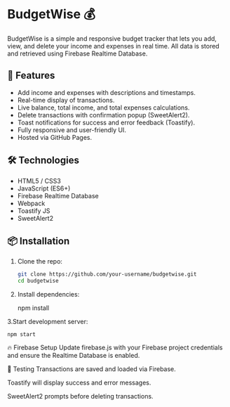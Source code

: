 # BudgetWise 💰

BudgetWise is a simple and responsive budget tracker that lets you add, view, and delete your income and expenses in real time. All data is stored and retrieved using Firebase Realtime Database.

## 🚀 Features

- Add income and expenses with descriptions and timestamps.
- Real-time display of transactions.
- Live balance, total income, and total expenses calculations.
- Delete transactions with confirmation popup (SweetAlert2).
- Toast notifications for success and error feedback (Toastify).
- Fully responsive and user-friendly UI.
- Hosted via GitHub Pages.

## 🛠️ Technologies

- HTML5 / CSS3
- JavaScript (ES6+)
- Firebase Realtime Database
- Webpack
- Toastify JS
- SweetAlert2

## 📦 Installation

1. Clone the repo:

   ```bash
   git clone https://github.com/your-username/budgetwise.git
   cd budgetwise
   ```

2. Install dependencies:

   npm install

3.Start development server:

    npm start

🔥 Firebase Setup
Update firebase.js with your Firebase project credentials and ensure the Realtime Database is enabled.

🧪 Testing
Transactions are saved and loaded via Firebase.

Toastify will display success and error messages.

SweetAlert2 prompts before deleting transactions.
